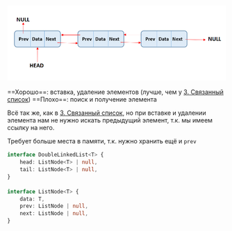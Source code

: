 ![](../../assets/Pasted%20image%2020221122152837.png)

==Хорошо==: вставка, удаление элементов (лучше, чем у [3. Связанный список](3.%20Связанный%20список.md))
==Плохо==: поиск и получение элемента

Всё так же, как в [3. Связанный список](3.%20Связанный%20список.md), но при вставке и удалении элемента нам не нужно искать предыдущий элемент, т.к. мы имеем ссылку на него.

Требует больше места в памяти, т.к. нужно хранить ещё и `prev`

```typescript
interface DoubleLinkedList<T> {
	head: ListNode<T> | null,
	tail: ListNode<T> | null,
}

interface ListNode<T> {
	data: T,
	prev: ListNode | null,
	next: ListNode | null,
}
```